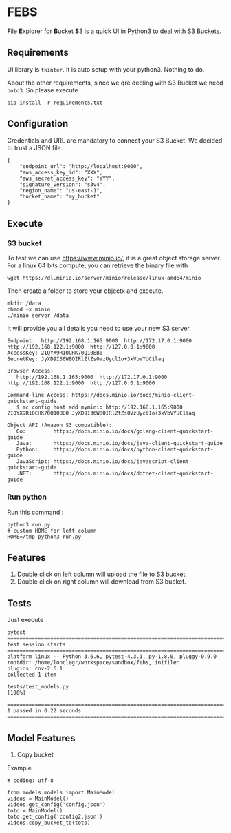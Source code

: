 # FEBS

**F**ile **E**xplorer for **B**ucket **S**3 is a quick UI in Python3 to deal with S3 Buckets.

## Requirements

UI library is `tkinter`. It is auto setup with your python3. Nothing to do.

About the other requirements, since we qre deqling with S3 Bucket we need `boto3`. So please execute

```
pip install -r requirements.txt
```

## Configuration

Credentials and URL are mandatory to connect your S3 Bucket.
We decided to trust a JSON file.

```
{
    "endpoint_url": "http://localhost:9000",
    "aws_access_key_id": "XXX",
    "aws_secret_access_key": "YYY",
    "signature_version": "s3v4",
    "region_name": "us-east-1",
    "bucket_name": "my_bucket"
}
```

## Execute

### S3 bucket

To test we can use https://www.minio.io/, it is a great object storage server.
For a linux 64 bits compute, you can retrieve the binary file with

```
wget https://dl.minio.io/server/minio/release/linux-amd64/minio
```

Then create a folder to store your objectx and execute.

```
mkdir /data
chmod +x minio
./minio server /data
```

It will provide you all details you need to use your new S3 server.

```
Endpoint:  http://192.168.1.165:9000  http://172.17.0.1:9000  http://192.168.122.1:9000  http://127.0.0.1:9000
AccessKey: 2IQYX9R1OCHK70Q10BB0
SecretKey: JyXD9I36W8OIRlZtZs0VzUycl1o+3xVbVYUC1laq

Browser Access:
   http://192.168.1.165:9000  http://172.17.0.1:9000  http://192.168.122.1:9000  http://127.0.0.1:9000

Command-line Access: https://docs.minio.io/docs/minio-client-quickstart-guide
   $ mc config host add myminio http://192.168.1.165:9000 2IQYX9R1OCHK70Q10BB0 JyXD9I36W8OIRlZtZs0VzUycl1o+3xVbVYUC1laq

Object API (Amazon S3 compatible):
   Go:         https://docs.minio.io/docs/golang-client-quickstart-guide
   Java:       https://docs.minio.io/docs/java-client-quickstart-guide
   Python:     https://docs.minio.io/docs/python-client-quickstart-guide
   JavaScript: https://docs.minio.io/docs/javascript-client-quickstart-guide
   .NET:       https://docs.minio.io/docs/dotnet-client-quickstart-guide
```

### Run python

Run this command :

```
python3 run.py
# custom HOME for left column
HOME=/tmp python3 run.py
```

## Features

1. Double click on left column will upload the file to S3 bucket.
2. Double click on right column will download from S3 bucket.

## Tests

Just execute

```
pytest
============================================================================= test session starts ==============================================================================
platform linux -- Python 3.6.6, pytest-4.3.1, py-1.8.0, pluggy-0.9.0
rootdir: /home/lonclegr/workspace/sandbox/febs, inifile:
plugins: cov-2.6.1
collected 1 item

tests/test_models.py .                                                                                                                                                   [100%]

=========================================================================== 1 passed in 0.22 seconds ===========================================================================
```

## Model Features

1. Copy bucket

Example

```
# coding: utf-8

from models.models import MainModel
videos = MainModel()
videos.get_config('config.json')
toto = MainModel()
toto.get_config('config2.json')
videos.copy_bucket_to(toto)
```
